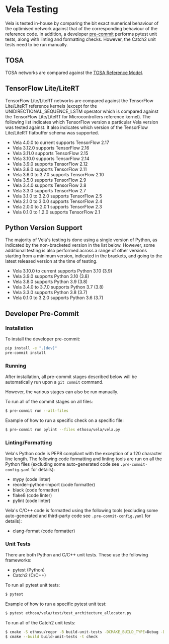 <!--
SPDX-FileCopyrightText: Copyright 2020, 2022-2025 Arm Limited and/or its affiliates <open-source-office@arm.com>

SPDX-License-Identifier: Apache-2.0

Licensed under the Apache License, Version 2.0 (the License); you may
not use this file except in compliance with the License.
You may obtain a copy of the License at

www.apache.org/licenses/LICENSE-2.0

Unless required by applicable law or agreed to in writing, software
distributed under the License is distributed on an AS IS BASIS, WITHOUT
WARRANTIES OR CONDITIONS OF ANY KIND, either express or implied.
See the License for the specific language governing permissions and
limitations under the License.
-->
# Vela Testing

Vela is tested in-house by comparing the bit exact numerical behaviour of the
optimised network against that of the corresponding behaviour of the reference
code.  In addition, a developer [pre-commit](https://pre-commit.com/) performs
pytest unit tests, along with linting and formatting checks.  However, the
Catch2 unit tests need to be run manually.

## TOSA

TOSA networks are compared against the [TOSA Reference Model](https://review.mlplatform.org/admin/repos/tosa/reference_model,general).

## TensorFlow Lite/LiteRT

TensorFlow Lite/LiteRT networks are compared against the TensorFlow Lite/LiteRT
reference kernels (except for the UNIDIRECTIONAL_SEQUENCE_LSTM operator which
is compared against the TensorFlow Lite/LiteRT for Microcontrollers reference
kernel).  The following list indicates which TensorFlow version a particular
Vela version was tested against.  It also indicates which version of the
TensorFlow Lite/LiteRT flatbuffer schema was supported.

* Vela 4.0.0 to current supports TensorFlow 2.17
* Vela 3.12.0 supports TensorFlow 2.16
* Vela 3.11.0 supports TensorFlow 2.15
* Vela 3.10.0 supports TensorFlow 2.14
* Vela 3.9.0 supports TensorFlow 2.12
* Vela 3.8.0 supports TensorFlow 2.11
* Vela 3.6.0 to 3.7.0 supports TensorFlow 2.10
* Vela 3.5.0 supports TensorFlow 2.9
* Vela 3.4.0 supports TensorFlow 2.8
* Vela 3.3.0 supports TensorFlow 2.7
* Vela 3.1.0 to 3.2.0 supports TensorFlow 2.5
* Vela 2.1.0 to 3.0.0 supports TensorFlow 2.4
* Vela 2.0.0 to 2.0.1 supports TensorFlow 2.3
* Vela 0.1.0 to 1.2.0 supports TensorFlow 2.1

## Python Version Support

The majority of Vela's testing is done using a single version of Python, as
indicated by the non-bracketed version in the list below.  However, some
additional testing is also performed across a range of other versions starting
from a minimum version, indicated in the brackets, and going to the latest
released version at the time of testing.

* Vela 3.10.0 to current supports Python 3.10 (3.9)
* Vela 3.9.0 supports Python 3.10 (3.8)
* Vela 3.8.0 supports Python 3.9 (3.8)
* Vela 3.4.0 to 3.7.0 supports Python 3.7 (3.8)
* Vela 3.3.0 supports Python 3.8 (3.7)
* Vela 0.1.0 to 3.2.0 supports Python 3.6 (3.7)

## Developer Pre-Commit

### Installation

To install the developer pre-commit:
``` bash
pip install -e ".[dev]"
pre-commit install
```

### Running

After installation, all pre-commit stages described below will be automatically
run upon a `git commit` command.

However, the various stages can also be run manually.

To run all of the commit stages on all files:
```bash
$ pre-commit run --all-files
```

Example of how to run a specific check on a specific file:
```bash
$ pre-commit run pylint --files ethosu/vela/vela.py
```

### Linting/Formatting

Vela's Python code is PEP8 compliant with the exception of a 120 character
line length.  The following code formatting and linting tools are run on all the
Python files (excluding some auto-generated code see `.pre-commit-config.yaml`
for details):

* mypy (code linter)
* reorder-python-import (code formatter)
* black (code formatter)
* flake8 (code linter)
* pylint (code linter)

Vela's C/C++ code is formatted using the following tools (excluding some
auto-generated and third-party code see `.pre-commit-config.yaml` for details):

* clang-format (code formatter)

### Unit Tests

There are both Python and C/C++ unit tests. These use the following frameworks:

* pytest (Python)
* Catch2 (C/C++)

To run all pytest unit tests:
```bash
$ pytest
```

Example of how to run a specific pytest unit test:
```bash
$ pytest ethosu/vela/test/test_architecture_allocator.py
```

To run all of the Catch2 unit tests:
```bash
$ cmake -S ethosu/regor -B build-unit-tests -DCMAKE_BUILD_TYPE=Debug -DREGOR_SANITIZE=address
$ cmake --build build-unit-tests -t check
```
